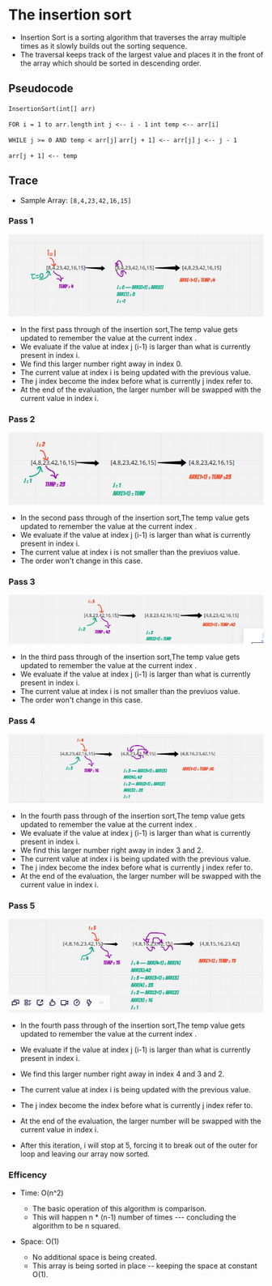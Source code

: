 # The insertion sort

- Insertion Sort is a sorting algorithm that traverses the array multiple times as it slowly builds out the sorting sequence.
- The traversal keeps track of the largest value and places it in the front of the array which should be sorted in descending order.

## Pseudocode

`InsertionSort(int[] arr)`

 `FOR i = 1 to arr.length`
  `int j <-- i - 1`
  `int temp <-- arr[i]`

  `WHILE j >= 0 AND temp < arr[j]`
        `arr[j + 1] <-- arr[j]`
        `j <-- j - 1`

   `arr[j + 1] <-- temp`

## Trace

- Sample Array: `[8,4,23,42,16,15]`

### Pass 1

![pass1](pass1.png)

- In the first pass through of the insertion sort,The temp value gets updated to remember the value at the current index .
- We evaluate if the value at index j (i-1) is larger than what is currently present in index i.
- We find this larger number right away in index 0.  
- The current value at index i is being updated with the previous value.
- The j index become the index before what is currently j index refer to.
- At the end of the evaluation, the larger number will be swapped with the current value in index i.

### Pass 2

![pass2](pass2.png)

- In the second pass through of the insertion sort,The temp value gets updated to remember the value at the current index .
- We evaluate if the value at index j (i-1) is larger than what is currently present in index i.
- The current value at index i is not smaller than the previuos value.
- The order won't change in this case.

### Pass 3

![pass3](pass3.png)

- In the third pass through of the insertion sort,The temp value gets updated to remember the value at the current index .
- We evaluate if the value at index j (i-1) is larger than what is currently present in index i.
- The current value at index i is not smaller than the previuos value.
- The order won't change in this case.

### Pass 4

![pass4](pass4correct.png)

- In the fourth pass through of the insertion sort,The temp value gets updated to remember the value at the current index .
- We evaluate if the value at index j (i-1) is larger than what is currently present in index i.
- We find this larger number right away in index 3 and 2.  
- The current value at index i is being updated with the previous value.
- The j index become the index before what is currently j index refer to.
- At the end of the evaluation, the larger number will be swapped with the current value in index i.

### Pass 5

![pass5](pass5.png)

- In the fourth pass through of the insertion sort,The temp value gets updated to remember the value at the current index .
- We evaluate if the value at index j (i-1) is larger than what is currently present in index i.
- We find this larger number right away in index 4 and 3 and 2.  
- The current value at index i is being updated with the previous value.
- The j index become the index before what is currently j index refer to.
- At the end of the evaluation, the larger number will be swapped with the current value in index i.

- After this iteration, i will stop at 5, forcing it to break out of the outer for loop and leaving our array now sorted.

### Efficency

- Time: O(n^2)
  - The basic operation of this algorithm is comparison.
  - This will happen n * (n-1) number of times --- concluding the algorithm to be n squared.

- Space: O(1)
  - No additional space is being created.
  - This array is being sorted in place -- keeping the space at constant O(1).
